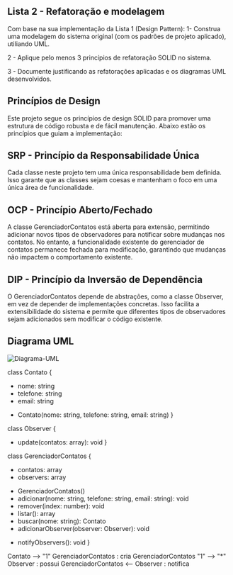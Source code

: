 ## __Lista 2 - Refatoração e modelagem__

Com base na sua implementação da Lista 1 (Design Pattern):
1- Construa uma modelagem do sistema original (com os padrões de projeto aplicado), utiliando UML. <br>

2 - Aplique pelo menos 3 princípios de refatoração SOLID no sistema.<br>

3 - Documente justificando as refatorações aplicadas e os diagramas UML desenvolvidos. <br>

## __Princípios de Design__
Este projeto segue os princípios de design SOLID para promover uma estrutura de código robusta e de fácil manutenção. Abaixo estão os princípios que guiam a implementação:

## __SRP - Princípio da Responsabilidade Única__
Cada classe neste projeto tem uma única responsabilidade bem definida. Isso garante que as classes sejam coesas e mantenham o foco em uma única área de funcionalidade.

## __OCP - Princípio Aberto/Fechado__
A classe GerenciadorContatos está aberta para extensão, permitindo adicionar novos tipos de observadores para notificar sobre mudanças nos contatos. No entanto, a funcionalidade existente do gerenciador de contatos permanece fechada para modificação, garantindo que mudanças não impactem o comportamento existente.

## __DIP - Princípio da Inversão de Dependência__
O GerenciadorContatos depende de abstrações, como a classe Observer, em vez de depender de implementações concretas. Isso facilita a extensibilidade do sistema e permite que diferentes tipos de observadores sejam adicionados sem modificar o código existente. <br>

## __Diagrama UML__
![Diagrama-UML](https://github.com/MauricioJrB/AS64B.2024_1-Arquitetura-de-Software/assets/127567339/8b418d8e-5b3a-4cd5-8f87-a48e29c7b70e)

class Contato {
  - nome: string
  - telefone: string
  - email: string
  + Contato(nome: string, telefone: string, email: string)
}

class Observer {
  + update(contatos: array): void
}

class GerenciadorContatos {
  - contatos: array
  - observers: array
  + GerenciadorContatos()
  + adicionar(nome: string, telefone: string, email: string): void
  + remover(index: number): void
  + listar(): array
  + buscar(nome: string): Contato
  + adicionarObserver(observer: Observer): void
  - notifyObservers(): void
}

Contato --> "1" GerenciadorContatos : cria
GerenciadorContatos "1" --> "*" Observer : possui
GerenciadorContatos <-- Observer : notifica



